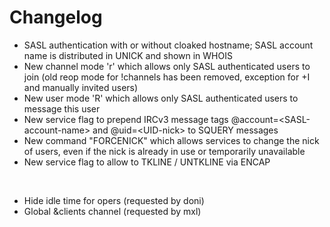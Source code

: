 # Changelog
* SASL authentication with or without cloaked hostname; SASL account name is distributed in UNICK and shown in WHOIS
* New channel mode 'r' which allows only SASL authenticated users to join (old reop mode for !channels has been removed, exception for +I and manually invited users)
* New user mode 'R' which allows only SASL authenticated users to message this user
* New service flag to prepend IRCv3 message tags @account=&lt;SASL-account-name&gt; and @uid=&lt;UID-nick&gt; to SQUERY messages
* New command "FORCENICK" which allows services to change the nick of users, even if the nick is already in use or temporarily unavailable
* New service flag to allow to TKLINE / UNTKLINE via ENCAP
<br>

* Hide idle time for opers (requested by doni)
* Global &clients channel (requested by mxl)
